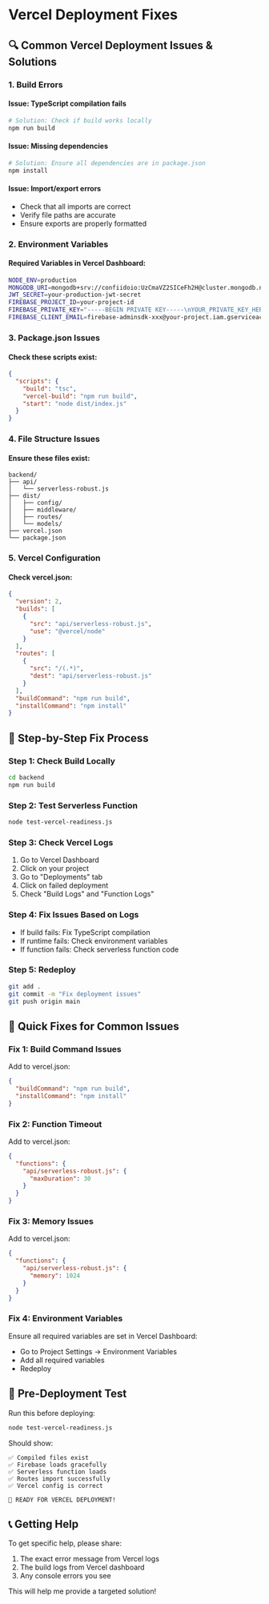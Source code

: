 # Vercel Deployment Fixes

## 🔍 Common Vercel Deployment Issues & Solutions

### 1. **Build Errors**

#### Issue: TypeScript compilation fails
```bash
# Solution: Check if build works locally
npm run build
```

#### Issue: Missing dependencies
```bash
# Solution: Ensure all dependencies are in package.json
npm install
```

#### Issue: Import/export errors
- Check that all imports are correct
- Verify file paths are accurate
- Ensure exports are properly formatted

### 2. **Environment Variables**

#### Required Variables in Vercel Dashboard:
```bash
NODE_ENV=production
MONGODB_URI=mongodb+srv://confiidoio:UzCmaVZ2SICeFh2H@cluster.mongodb.net/lumina
JWT_SECRET=your-production-jwt-secret
FIREBASE_PROJECT_ID=your-project-id
FIREBASE_PRIVATE_KEY="-----BEGIN PRIVATE KEY-----\nYOUR_PRIVATE_KEY_HERE\n-----END PRIVATE KEY-----\n"
FIREBASE_CLIENT_EMAIL=firebase-adminsdk-xxx@your-project.iam.gserviceaccount.com
```

### 3. **Package.json Issues**

#### Check these scripts exist:
```json
{
  "scripts": {
    "build": "tsc",
    "vercel-build": "npm run build",
    "start": "node dist/index.js"
  }
}
```

### 4. **File Structure Issues**

#### Ensure these files exist:
```
backend/
├── api/
│   └── serverless-robust.js
├── dist/
│   ├── config/
│   ├── middleware/
│   ├── routes/
│   └── models/
├── vercel.json
└── package.json
```

### 5. **Vercel Configuration**

#### Check vercel.json:
```json
{
  "version": 2,
  "builds": [
    {
      "src": "api/serverless-robust.js",
      "use": "@vercel/node"
    }
  ],
  "routes": [
    {
      "src": "/(.*)",
      "dest": "api/serverless-robust.js"
    }
  ],
  "buildCommand": "npm run build",
  "installCommand": "npm install"
}
```

## 🚀 Step-by-Step Fix Process

### Step 1: Check Build Locally
```bash
cd backend
npm run build
```

### Step 2: Test Serverless Function
```bash
node test-vercel-readiness.js
```

### Step 3: Check Vercel Logs
1. Go to Vercel Dashboard
2. Click on your project
3. Go to "Deployments" tab
4. Click on failed deployment
5. Check "Build Logs" and "Function Logs"

### Step 4: Fix Issues Based on Logs
- If build fails: Fix TypeScript compilation
- If runtime fails: Check environment variables
- If function fails: Check serverless function code

### Step 5: Redeploy
```bash
git add .
git commit -m "Fix deployment issues"
git push origin main
```

## 🔧 Quick Fixes for Common Issues

### Fix 1: Build Command Issues
Add to vercel.json:
```json
{
  "buildCommand": "npm run build",
  "installCommand": "npm install"
}
```

### Fix 2: Function Timeout
Add to vercel.json:
```json
{
  "functions": {
    "api/serverless-robust.js": {
      "maxDuration": 30
    }
  }
}
```

### Fix 3: Memory Issues
Add to vercel.json:
```json
{
  "functions": {
    "api/serverless-robust.js": {
      "memory": 1024
    }
  }
}
```

### Fix 4: Environment Variables
Ensure all required variables are set in Vercel Dashboard:
- Go to Project Settings → Environment Variables
- Add all required variables
- Redeploy

## 🧪 Pre-Deployment Test

Run this before deploying:
```bash
node test-vercel-readiness.js
```

Should show:
```
✅ Compiled files exist
✅ Firebase loads gracefully
✅ Serverless function loads
✅ Routes import successfully
✅ Vercel config is correct

🎉 READY FOR VERCEL DEPLOYMENT!
```

## 📞 Getting Help

To get specific help, please share:
1. The exact error message from Vercel logs
2. The build logs from Vercel dashboard
3. Any console errors you see

This will help me provide a targeted solution!

